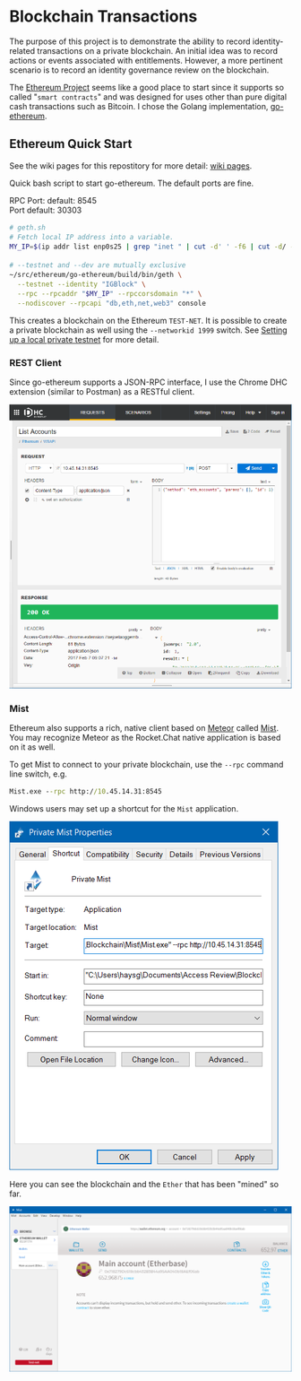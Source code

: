 # Blockchain Transactions
The purpose of this project is to demonstrate the ability to record identity-related transactions on a private blockchain. An initial idea was to record actions or events associated with entitlements. However, a more pertinent scenario is to record an identity governance review on the blockchain.

The [Ethereum Project](https://www.ethereum.org/) seems like a good place to start since it supports so called "`smart contracts`" and was designed for uses other than pure digital cash transactions such as Bitcoin. I chose the Golang implementation, [go-ethereum](https://github.com/ethereum/go-ethereum).

## Ethereum Quick Start
See the wiki pages for this repostitory for more detail: [wiki pages](/wiki/Home).

Quick bash script to start go-ethereum. The default ports are fine.

RPC Port: default: 8545<br/>
Port default: 30303

```bash
# geth.sh
# Fetch local IP address into a variable.
MY_IP=$(ip addr list enp0s25 | grep "inet " | cut -d' ' -f6 | cut -d/ -f1)

# --testnet and --dev are mutually exclusive
~/src/ethereum/go-ethereum/build/bin/geth \
  --testnet --identity "IGBlock" \
  --rpc --rpcaddr "$MY_IP" --rpccorsdomain "*" \
  --nodiscover --rpcapi "db,eth,net,web3" console
```

This creates a blockchain on the Ethereum `TEST-NET`. It is possible to create a private blockchain as well using the `--networkid 1999` switch. See [Setting up a local private testnet](https://github.com/ethereum/homestead-guide/blob/master/source/network/test-networks.rst#geth-go-client-1) for more detail.

### REST Client
Since go-ethereum supports a JSON-RPC interface, I use the Chrome DHC extension (similar to Postman) as a RESTful client.

![DHC](/images/dhc-rest-go-ethereum.png)

### Mist
Ethereum also supports a rich, native client based on [Meteor](https://www.meteor.com/) called [Mist](https://github.com/ethereum/mist). You may recognize Meteor as the Rocket.Chat native application is based on it as well.

To get Mist to connect to your private blockchain, use the `--rpc` command line switch, e.g.

```bat
Mist.exe --rpc http://10.45.14.31:8545
```

Windows users may set up a shortcut for the `Mist` application.

![Shortcut](/images/mist-win-shortcut.png)

Here you can see the blockchain and the `Ether` that has been "mined" so far.

![Mist](/images/mist-client.png)
